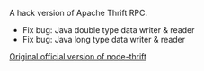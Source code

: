 A hack version of Apache Thrift RPC.

* Fix bug: Java double type data writer & reader   
* Fix bug: Java long type data writer & reader
 
 [Original official version of node-thrift](https://github.com/apache/thrift)